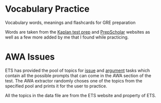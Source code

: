 # Vocabulary Practice

Vocabulary words, meanings and flashcards for GRE preparation

Words are taken from the [Kaplan test prep](https://www.kaptest.com/study/gre/top-52-gre-vocabulary-words/) and [PrepScholar](https://www.prepscholar.com/gre/blog/gre-vocabulary-list-words/) websites as well as a few more added by me that I found while practicing.

# AWA Issues

ETS has provided the pool of topics for [issue](https://www.ets.org/gre/revised_general/prepare/analytical_writing/issue/pool) and [argument](https://www.ets.org/gre/revised_general/prepare/analytical_writing/argument/pool) tasks which contain all the possible prompts that can come in the AWA section of the test. The AWA extractor randomly choses one of the topics from the specified pool and prints it for the user to practice.

All the topics in the data file are from the ETS website and property of ETS.
